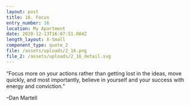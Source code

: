 ```yaml
---
layout: post
title: 16. Focus
entry_number: 16
location: My Apartment
date: 2020-12-13T16:07:51.084Z
length_layout: X-Small
component_type: quote_2
file: /assets/uploads/2_16.png
file_2: /assets/uploads/2_16_detail.svg
---
```

“Focus more on your actions rather than getting lost in the ideas, move quickly, and most importantly, believe in yourself and your success with energy and <span class="blackletter">conviction.</span>” 

–Dan Martell
